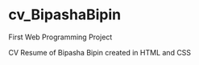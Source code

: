 # cv_BipashaBipin
First Web Programming Project

CV Resume of Bipasha Bipin created in HTML and CSS
